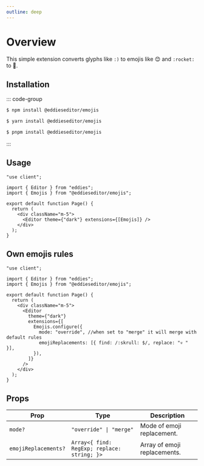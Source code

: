 ```yaml
---
outline: deep
---
```


# Overview

This simple extension converts glyphs like `:)` to emojis like 😊 and `:rocket:` to 🚀.

## Installation

::: code-group

```bash [npm]
$ npm install @eddieseditor/emojis
```

```bash [yarn]
$ yarn install @eddieseditor/emojis
```

```bash [pnpm]
$ pnpm install @eddieseditor/emojis
```

:::

## Usage

```tsx
"use client";

import { Editor } from "eddies";
import { Emojis } from "@eddieseditor/emojis";

export default function Page() {
  return (
    <div className="m-5">
      <Editor theme={"dark"} extensions={[Emojis]} />
    </div>
  );
}
```

## Own emojis rules

```tsx
"use client";

import { Editor } from "eddies";
import { Emojis } from "@eddieseditor/emojis";

export default function Page() {
  return (
    <div className="m-5">
      <Editor
        theme={"dark"}
        extensions={[
          Emojis.configure({
            mode: "override", //when set to "merge" it will merge with default rules
            emojiReplacements: [{ find: /:skrull: $/, replace: "💀 " }],
          }),
        ]}
      />
    </div>
  );
}
```

## Props

| Prop                 | Type                                        | Description                  |
| -------------------- | ------------------------------------------- | ---------------------------- |
| `mode?`              | `"override" \| "merge"`                     | Mode of emoji replacement.   |
| `emojiReplacements?` | `Array<{ find: RegExp; replace: string; }>` | Array of emoji replacements. |
